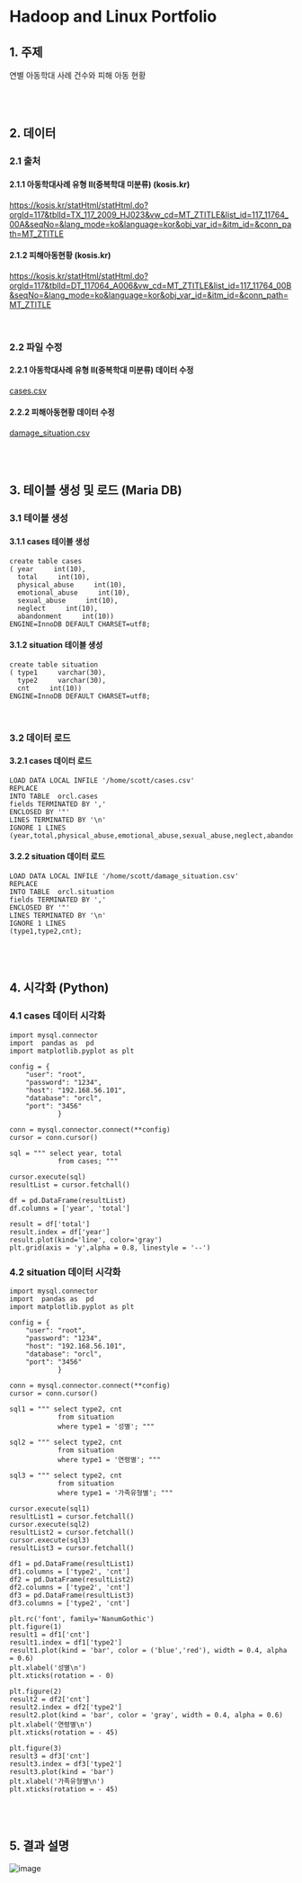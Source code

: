 # **Hadoop and Linux Portfolio**

## 1. 주제
연별 아동학대 사례 건수와 피해 아동 현황

<br>
<br>

## 2. 데이터
### 2.1 출처
#### 2.1.1 아동학대사례 유형 Ⅱ(중복학대 미분류) (kosis.kr)
https://kosis.kr/statHtml/statHtml.do?orgId=117&tblId=TX_117_2009_HJ023&vw_cd=MT_ZTITLE&list_id=117_11764_00A&seqNo=&lang_mode=ko&language=kor&obj_var_id=&itm_id=&conn_path=MT_ZTITLE

#### 2.1.2 피해아동현황 (kosis.kr)
https://kosis.kr/statHtml/statHtml.do?orgId=117&tblId=DT_117064_A006&vw_cd=MT_ZTITLE&list_id=117_11764_00B&seqNo=&lang_mode=ko&language=kor&obj_var_id=&itm_id=&conn_path=MT_ZTITLE

<br>

### 2.2 파일 수정
#### 2.2.1 아동학대사례 유형 Ⅱ(중복학대 미분류) 데이터 수정
[cases.csv](https://github.com/KimJM-931015/Portfolio/blob/main/Portfolio_001/cases.csv)

#### 2.2.2 피해아동현황 데이터 수정
[damage_situation.csv](https://github.com/KimJM-931015/Portfolio/blob/main/Portfolio_001/damage_situation.csv)

<br>
<br>

## 3. 테이블 생성 및 로드 (Maria DB)
### 3.1 테이블 생성
#### 3.1.1 cases 테이블 생성
```
create table cases
( year     int(10),
  total     int(10),
  physical_abuse     int(10),
  emotional_abuse     int(10),
  sexual_abuse     int(10),
  neglect     int(10),
  abandonment     int(10))
ENGINE=InnoDB DEFAULT CHARSET=utf8;
```

#### 3.1.2 situation 테이블 생성
```
create table situation
( type1     varchar(30),
  type2     varchar(30),
  cnt     int(10))
ENGINE=InnoDB DEFAULT CHARSET=utf8;
```

<br>

### 3.2 데이터 로드
#### 3.2.1 cases 데이터 로드
```
LOAD DATA LOCAL INFILE '/home/scott/cases.csv'
REPLACE
INTO TABLE  orcl.cases
fields TERMINATED BY ','
ENCLOSED BY '"'
LINES TERMINATED BY '\n'
IGNORE 1 LINES
(year,total,physical_abuse,emotional_abuse,sexual_abuse,neglect,abandonment);
```

#### 3.2.2 situation 데이터 로드
```
LOAD DATA LOCAL INFILE '/home/scott/damage_situation.csv'
REPLACE
INTO TABLE  orcl.situation
fields TERMINATED BY ','
ENCLOSED BY '"'
LINES TERMINATED BY '\n'
IGNORE 1 LINES
(type1,type2,cnt);
```

<br>
<br>

## 4. 시각화 (Python)
### 4.1 cases 데이터 시각화
```
import mysql.connector
import  pandas as  pd
import matplotlib.pyplot as plt

config = {
    "user": "root",
    "password": "1234",
    "host": "192.168.56.101", 
    "database": "orcl",
    "port": "3456" 
            }

conn = mysql.connector.connect(**config)
cursor = conn.cursor()

sql = """ select year, total
            from cases; """
           
cursor.execute(sql)
resultList = cursor.fetchall()  

df = pd.DataFrame(resultList)
df.columns = ['year', 'total']

result = df['total']
result.index = df['year']
result.plot(kind='line', color='gray')
plt.grid(axis = 'y',alpha = 0.8, linestyle = '--')
```

### 4.2 situation 데이터 시각화
```
import mysql.connector
import  pandas as  pd
import matplotlib.pyplot as plt

config = {
    "user": "root",
    "password": "1234",
    "host": "192.168.56.101", 
    "database": "orcl",
    "port": "3456" 
            }

conn = mysql.connector.connect(**config)
cursor = conn.cursor()

sql1 = """ select type2, cnt
            from situation
            where type1 = '성별'; """
            
sql2 = """ select type2, cnt
            from situation
            where type1 = '연령별'; """
            
sql3 = """ select type2, cnt
            from situation
            where type1 = '가족유형별'; """

cursor.execute(sql1)
resultList1 = cursor.fetchall()
cursor.execute(sql2)
resultList2 = cursor.fetchall()
cursor.execute(sql3)
resultList3 = cursor.fetchall() 

df1 = pd.DataFrame(resultList1)
df1.columns = ['type2', 'cnt']
df2 = pd.DataFrame(resultList2)
df2.columns = ['type2', 'cnt']
df3 = pd.DataFrame(resultList3)
df3.columns = ['type2', 'cnt']

plt.rc('font', family='NanumGothic')
plt.figure(1)
result1 = df1['cnt']
result1.index = df1['type2']
result1.plot(kind = 'bar', color = ('blue','red'), width = 0.4, alpha = 0.6)
plt.xlabel('성별\n')
plt.xticks(rotation = - 0)

plt.figure(2)
result2 = df2['cnt']
result2.index = df2['type2']
result2.plot(kind = 'bar', color = 'gray', width = 0.4, alpha = 0.6)
plt.xlabel('연령별\n')
plt.xticks(rotation = - 45)

plt.figure(3)
result3 = df3['cnt']
result3.index = df3['type2']
result3.plot(kind = 'bar')
plt.xlabel('가족유형별\n')
plt.xticks(rotation = - 45)
```

<br>
<br>

## 5. 결과 설명
![image](https://user-images.githubusercontent.com/82884493/120333022-4181cb00-c32a-11eb-8d09-9e92e467c25e.png)

